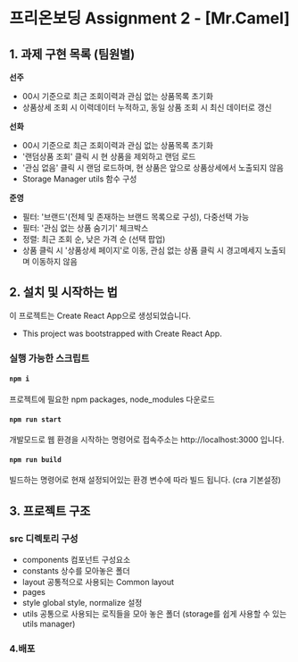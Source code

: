 # 프리온보딩 Assignment 2 - [Mr.Camel]

## 1. 과제 구현 목록 (팀원별)

**선주**

- 00시 기준으로 최근 조회이력과 관심 없는 상품목록 초기화
- 상품상세 조회 시 이력데이터 누적하고, 동일 상품 조회 시 최신 데이터로 갱신

**선화**

- 00시 기준으로 최근 조회이력과 관심 없는 상품목록 초기화
- '랜덤상품 조회' 클릭 시 현 상품을 제외하고 랜덤 로드
- '관심 없음' 클릭 시 랜덤 로드하며, 현 상품은 앞으로 상품상세에서 노출되지 않음
- Storage Manager utils 함수 구성

**준영**

- 필터: '브랜드'(전체 및 존재하는 브랜드 목록으로 구성), 다중선택 가능
- 필터: '관심 없는 상품 숨기기' 체크박스
- 정렬: 최근 조회 순, 낮은 가격 순 (선택 팝업)
- 상품 클릭 시 '상품상세 페이지'로 이동, 관심 없는 상품 클릭 시 경고메세지 노출되며 이동하지 않음

## 2. 설치 및 시작하는 법

이 프로젝트는 Create React App으로 생성되었습니다.

- This project was bootstrapped with Create React App.

### 실행 가능한 스크립트

#### `npm i`

프로젝트에 필요한 npm packages, node_modules 다운로드

#### `npm run start`

개발모드로 웹 환경을 시작하는 명령어로
접속주소는 http://localhost:3000 입니다.

#### `npm run build`

빌드하는 명령어로 현재 설정되어있는 환경 변수에 따라 빌드 됩니다.
(cra 기본설정)

## 3. 프로젝트 구조

### src 디렉토리 구성

- components 컴포넌트 구성요소
- constants 상수를 모아놓은 폴더
- layout 공통적으로 사용되는 Common layout
- pages
- style global style, normalize 설정
- utils 공통으로 사용되는 로직들을 모아 놓은 폴더
  (storage를 쉽게 사용할 수 있는 utils manager)

### 4.배포
